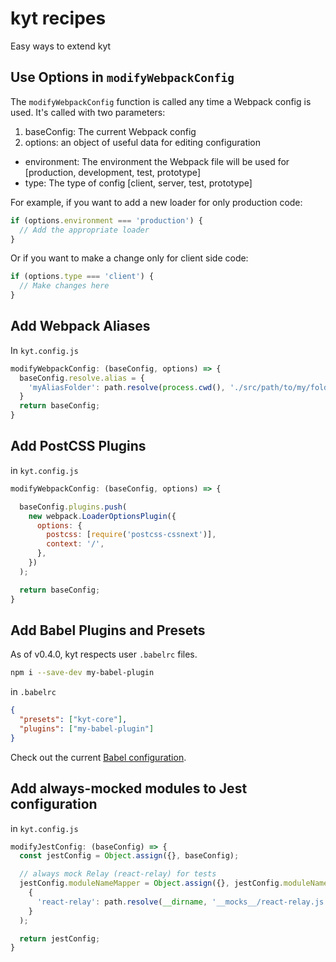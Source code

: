 # kyt recipes
Easy ways to extend kyt

## Use Options in `modifyWebpackConfig`

The `modifyWebpackConfig` function is called any time a Webpack config is used.
It's called with two parameters:
1. baseConfig: The current Webpack config
2. options: an object of useful data for editing configuration
  * environment: The environment the Webpack file will be used for [production, development, test, prototype]
  * type: The type of config [client, server, test, prototype]

For example, if you want to add a new loader for only production code:

```javascript
if (options.environment === 'production') {
  // Add the appropriate loader
}
```
Or if you want to make a change only for client side code:
```javascript
if (options.type === 'client') {
  // Make changes here
}
```


## Add Webpack Aliases
In `kyt.config.js`

```javascript
modifyWebpackConfig: (baseConfig, options) => {
  baseConfig.resolve.alias = {
    'myAliasFolder': path.resolve(process.cwd(), './src/path/to/my/folder'),
  }
  return baseConfig;
}
```

## Add PostCSS Plugins
in `kyt.config.js`
```javascript   
modifyWebpackConfig: (baseConfig, options) => {

  baseConfig.plugins.push(
    new webpack.LoaderOptionsPlugin({
      options: {
        postcss: [require('postcss-cssnext')],
        context: '/',
      },
    })
  );

  return baseConfig;
}
```    

## Add Babel Plugins and Presets

As of v0.4.0, kyt respects user `.babelrc` files.

```bash
npm i --save-dev my-babel-plugin
```

in `.babelrc`
```json
{
  "presets": ["kyt-core"],
  "plugins": ["my-babel-plugin"]
}
```
Check out the current [Babel configuration](/.babelrc).

## Add always-mocked modules to Jest configuration
in `kyt.config.js`
```javascript
modifyJestConfig: (baseConfig) => {
  const jestConfig = Object.assign({}, baseConfig);

  // always mock Relay (react-relay) for tests
  jestConfig.moduleNameMapper = Object.assign({}, jestConfig.moduleNameMapper,
    {
      'react-relay': path.resolve(__dirname, '__mocks__/react-relay.js'),
    }
  );

  return jestConfig;
}
```

